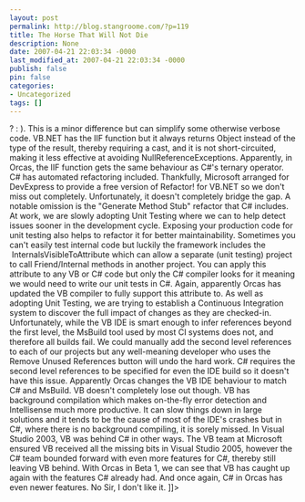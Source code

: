 ```yaml
---
layout: post
permalink: http://blog.stangroome.com/?p=119
title: The Horse That Will Not Die
description: None
date: 2007-04-21 22:03:34 -0000
last_modified_at: 2007-04-21 22:03:34 -0000
publish: false
pin: false
categories:
- Uncategorized
tags: []
---
```

<![CDATA[

I am a VB.NET developer, I have been for a long time thanks to my background with old VB3 and BASIC before that. However, I like C# and I use it whenever an opportunity arises but due to business requirements the primary language with both my last employer and my current employer is VB.NET. It shouldn't matter much though because, due to IL, the Framework library and the Common Language Runtime, both VB.NET and C# compile down to very similar results.

Sadly, the VB.NET developers experience differs from the C# developers experience even though they now share the same IDE. It seems more and more regularly that I find myself making the comment to my colleagues at work that some particular issue would be easier to deal with if we were using C#. Here are some that come to mind:

C# has the ternary operator (<condition> ? <trueresult> : <falseresult>). This is a minor difference but can simplify some otherwise verbose code. VB.NET has the IIF function but it always returns Object instead of the type of the result, thereby requiring a cast, and it is not short-circuited, making it less effective at avoiding NullReferenceExceptions. Apparently, in Orcas, the IIF function gets the same behaviour as C#'s ternary operator.

C# has automated refactoring included. Thankfully, Microsoft arranged for DevExpress to provide a free version of Refactor! for VB.NET so we don't miss out completely. Unfortunately, it doesn't completely bridge the gap. A notable omission is the "Generate Method Stub" refactor that C# includes.

At work, we are slowly adopting Unit Testing where we can to help detect issues sooner in the development cycle. Exposing your production code for unit testing also helps to refactor it for better maintainability. Sometimes you can't easily test internal code but luckily the framework includes the  InternalsVisibleToAttribute which can allow a separate (unit testing) project to call Friend/Internal methods in another project. You can apply this attribute to any VB or C# code but only the C# compiler looks for it meaning we would need to write our unit tests in C#. Again, apparently Orcas has updated the VB compiler to fully support this attribute to.

As well as adopting Unit Testing, we are trying to establish a Continuous Integration system to discover the full impact of changes as they are checked-in. Unfortunately, while the VB IDE is smart enough to infer references beyond the first level, the MsBuild tool used by most CI systems does not, and therefore all builds fail. We could manually add the second level references to each of our projects but any well-meaning developer who uses the Remove Unused References button will undo the hard work. C# requires the second level references to be specified for even the IDE build so it doesn't have this issue. Apparently Orcas changes the VB IDE behaviour to match C# and MsBuild.

VB doesn't completely lose out though. VB has background compilation which makes on-the-fly error detection and Intellisense much more productive. It can slow things down in large solutions and it tends to be the cause of most of the IDE's crashes but in C#, where there is no background compiling, it is sorely missed.

In Visual Studio 2003, VB was behind C# in other ways. The VB team at Microsoft ensured VB received all the missing bits in Visual Studio 2005, however the C# team bounded forward with even more features for C#, thereby still leaving VB behind. With Orcas in Beta 1, we can see that VB has caught up again with the features C# already had. And once again, C# in Orcas has even newer features.

No Sir, I don't like it.

]]>

